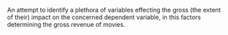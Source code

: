 An attempt to identify a plethora of variables effecting the gross (the extent of their) impact on the concerned dependent variable, in this factors determining the gross revenue of movies.
